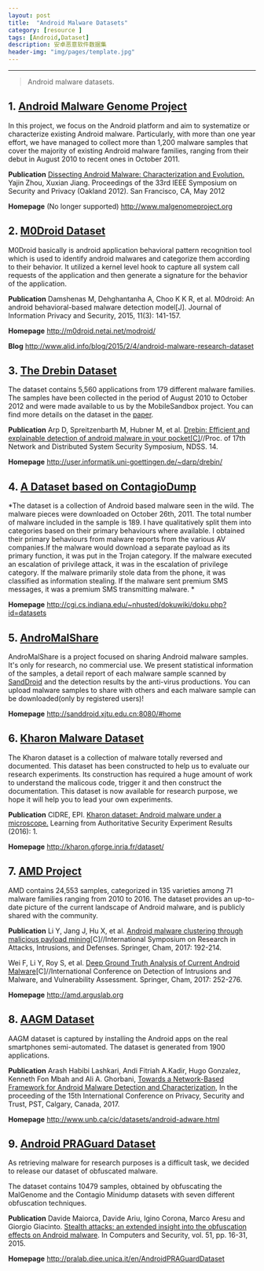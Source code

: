 ```yaml
---
layout: post
title:  "Android Malware Datasets"
category: [resource ]
tags: [Android,Dataset]
description: 安卓恶意软件数据集
header-img: "img/pages/template.jpg"
---
```




----
> Android malware datasets.
>

## 1. [Android Malware Genome Project](http://www.malgenomeproject.org/) 

In this project, we focus on the Android platform and aim to systematize or characterize existing Android malware. Particularly, with more than one year effort, we have managed to collect more than 1,200 malware samples that cover the majority of existing Android malware families, ranging from their debut in August 2010 to recent ones in October 2011.

**Publication**
[Dissecting Android Malware: Characterization and Evolution.](http://ieeexplore.ieee.org/xpls/abs_all.jsp?arnumber=6234407&tag=1)
Yajin Zhou, Xuxian Jiang.
Proceedings of the 33rd IEEE Symposium on Security and Privacy (Oakland 2012).
San Francisco, CA, May 2012  

**Homepage** (No longer supported)
http://www.malgenomeproject.org

## 2. [M0Droid Dataset](http://m0droid.netai.net/modroid/) 

M0Droid basically is android application behavioral pattern recognition tool which is used to identify android malwares and categorize them according to their behavior. It utilized a kernel level hook to capture all system call requests of the application and then generate a signature for the behavior of the application.

**Publication**
Damshenas M, Dehghantanha A, Choo K K R, et al. M0droid: An android behavioral-based malware detection model[J]. Journal of Information Privacy and Security, 2015, 11(3): 141-157.

**Homepage**
http://m0droid.netai.net/modroid/

**Blog**
http://www.alid.info/blog/2015/2/4/android-malware-research-dataset

## 3. [The Drebin Dataset  ](http://user.informatik.uni-goettingen.de/~darp/drebin/) 

The dataset contains 5,560 applications from 179 different malware families. The samples have been collected in the period of August 2010 to October 2012 and were made available to us by the MobileSandbox project. You can find more details on the dataset in the [paper](http://filepool.informatik.uni-goettingen.de/publication/sec//2014-ndss.pdf).

**Publication**
Arp D, Spreitzenbarth M, Hubner M, et al. [Drebin: Efficient and explainable detection of android malware in your pocket[C]](http://filepool.informatik.uni-goettingen.de/publication/sec//2014-ndss.pdf)//Proc. of 17th Network and Distributed System Security Symposium, NDSS. 14.

**Homepage**
http://user.informatik.uni-goettingen.de/~darp/drebin/

## 4. [A Dataset based on ContagioDump](http://cgi.cs.indiana.edu/~nhusted/dokuwiki/doku.php?id=datasets) 

*The dataset is a collection of Android based malware seen in the wild. The malware pieces were downloaded on October 26th, 2011. The total number of malware included in the sample is 189. I have qualitatively split them into categories based on their primary behaviours where available. I obtained their primary behaviours from malware reports from the various AV companies.If the malware would download a separate payload as its primary function, it was put in the Trojan category. If the malware executed an escalation of privilege attack, it was in the escalation of privilege category. If the malware primarily stole data from the phone, it was classified as information stealing. If the malware sent premium SMS messages, it was a premium SMS transmitting malware. *

**Homepage**
http://cgi.cs.indiana.edu/~nhusted/dokuwiki/doku.php?id=datasets

## 5. [AndroMalShare](http://sanddroid.xjtu.edu.cn:8080/#home)

AndroMalShare is a project focused on sharing Android malware samples. It's only for research, no commercial use. We present statistical information of the samples, a detail report of each malware sample scanned by [SandDroid](http://sanddroid.xjtu.edu.cn) and the detection results by the anti-virus productions. You can upload malware samples to share with others and each malware sample can be downloaded(only by registered users)!

**Homepage**
http://sanddroid.xjtu.edu.cn:8080/#home

## 6. [Kharon Malware Dataset](http://kharon.gforge.inria.fr/dataset/)

The Kharon dataset is a collection of malware totally reversed and documented. This dataset has been constructed to help us to evaluate our research experiments. Its construction has required a huge amount of work to understand the malicous code, trigger it and then construct the documentation. This dataset is now available for research purpose, we hope it will help you to lead your own experiments.

**Publication**
CIDRE, EPI. [Kharon dataset: Android malware under a microscope.](https://www.usenix.org/system/files/conference/laser2016/laser2016-paper-kiss.pdf) Learning from Authoritative Security Experiment Results (2016): 1.

**Homepage**
http://kharon.gforge.inria.fr/dataset/

## 7. [AMD Project](http://amd.arguslab.org)

AMD contains 24,553 samples, categorized in 135 varieties among 71 malware families ranging from 2010 to 2016. The dataset provides an up-to-date picture of the current landscape of Android malware, and is publicly shared with the community.

**Publication**
Li Y, Jang J, Hu X, et al. [Android malware clustering through malicious payload mining](https://arxiv.org/pdf/1707.04795.pdf)[C]//International Symposium on Research in Attacks, Intrusions, and Defenses. Springer, Cham, 2017: 192-214.

Wei F, Li Y, Roy S, et al. [Deep Ground Truth Analysis of Current Android Malware](http://www.fengguow.com/resources/papers/AMD-DIMVA17.pdf)[C]//International Conference on Detection of Intrusions and Malware, and Vulnerability Assessment. Springer, Cham, 2017: 252-276.

**Homepage**
http://amd.arguslab.org

## 8. [AAGM Dataset](http://www.unb.ca/cic/datasets/android-adware.html)

AAGM dataset is captured by installing the Android apps on the real smartphones semi-automated. The dataset is generated from 1900 applications.

**Publication**
Arash Habibi Lashkari, Andi Fitriah A.Kadir, Hugo Gonzalez, Kenneth Fon Mbah and Ali A. Ghorbani, [Towards a Network-Based Framework for Android Malware Detection and Characterization](https://www.ucalgary.ca/pst2017/files/pst2017/paper-3.pdf), In the proceeding of the 15th International Conference on Privacy, Security and Trust, PST, Calgary, Canada, 2017.

**Homepage**
http://www.unb.ca/cic/datasets/android-adware.html

## 9. [Android PRAGuard Dataset](http://pralab.diee.unica.it/en/AndroidPRAGuardDataset)

As retrieving malware for research purposes is a difficult task, we decided to release our dataset of obfuscated malware.

The dataset contains 10479 samples, obtained by obfuscating the MalGenome and the Contagio Minidump datasets with seven different obfuscation techniques. 

**Publication**
Davide Maiorca, Davide Ariu, Igino Corona, Marco Aresu and Giorgio Giacinto. [Stealth attacks: an extended insight into the obfuscation effects on Android malware](http://pralab.diee.unica.it/sites/default/files/MaiorcaCoSe2015Final.pdf). In Computers and Security, vol. 51, pp. 16-31, 2015.

**Homepage**
http://pralab.diee.unica.it/en/AndroidPRAGuardDataset

